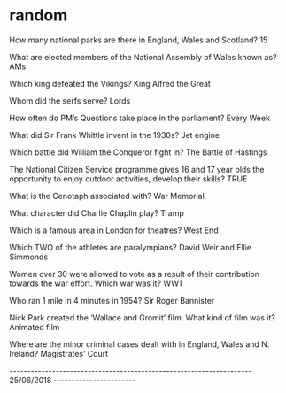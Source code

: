 # random

How many national parks are there in England, Wales and Scotland? 15

What are elected members of the National Assembly of Wales known as? AMs

Which king defeated the Vikings? King Alfred the Great

Whom did the serfs serve? Lords

How often do PM’s Questions take place in the parliament? Every Week

What did Sir Frank Whittle invent in the 1930s? Jet engine

Which battle did William the Conqueror fight in? The Battle of Hastings

The National Citizen Service programme gives 16 and 17 year olds the opportunity to 
enjoy outdoor activities, develop their skills?  TRUE

What is the Cenotaph associated with? War Memorial

What character did Charlie Chaplin play? Tramp

Which is a famous area in London for theatres? West End

Which TWO of the athletes are paralympians? David Weir and Ellie Simmonds

Women over 30 were allowed to vote as a result of their contribution towards 
the war effort. Which war was it? WW1

Who ran 1 mile in 4 minutes in 1954? Sir Roger Bannister

Nick Park created the ‘Wallace and Gromit’ film. What kind of film was it? Animated film

Where are the minor criminal cases dealt with in England, Wales and N. Ireland? Magistrates’ Court

-------------------------------------------------------------------- 25/06/2018 -----------------------
